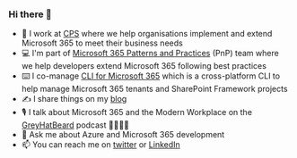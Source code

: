### Hi there 👋

- 💼 I work at [CPS](https://www.cps.co.uk) where we help organisations implement and extend Microsoft 365 to meet their business needs
- 💻 I'm part of [Microsoft 365 Patterns and Practices](https://pnp.github.io) (PnP) team where we help developers extend Microsoft 365 following best practices
- ⌨️ I co-manage [CLI for Microsoft 365](https://pnp.github.io/cli-microsoft365/) which is a cross-platform CLI to help manage Microsoft 365 tenants and SharePoint Framework projects
- ✍️ I share things on my [blog](https://garrytrinder.github.io)
- 🎙 I talk about Microsoft 365 and the Modern Workplace on the [GreyHatBeard](https://www.greyhatbeard.com) podcast 🦡🎩🧔🏻
- 💬 Ask me about Azure and Microsoft 365 development
- 📫 You can reach me on [twitter](https://twitter.com/garrytrinder) or [LinkedIn](https://www.linkedin.com/in/gtrinder)
